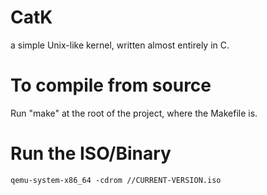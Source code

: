 # CatK
a simple Unix-like kernel, written almost entirely in C.

# To compile from source
Run "make" at the root of the project, where the Makefile is.

# Run the ISO/Binary
`qemu-system-x86_64 -cdrom //CURRENT-VERSION.iso`
